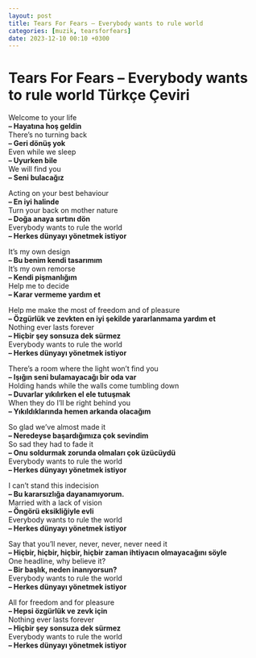 ```yaml
---
layout: post
title: Tears For Fears – Everybody wants to rule world
categories: [muzik, tearsforfears]
date: 2023-12-10 00:10 +0300
---
```


# Tears For Fears – Everybody wants to rule world Türkçe Çeviri

Welcome to your life <br>
**– Hayatına hoş geldin <br>**
There’s no turning back <br>
**– Geri dönüş yok <br>**
Even while we sleep <br>
**– Uyurken bile <br>**
We will find you <br>
**– Seni bulacağız**

Acting on your best behaviour <br>
**– En iyi halinde <br>**
Turn your back on mother nature <br>
**– Doğa anaya sırtını dön <br>**
Everybody wants to rule the world <br>
**– Herkes dünyayı yönetmek istiyor**

It’s my own design <br>
**– Bu benim kendi tasarımım <br>**
It’s my own remorse <br>
**– Kendi pişmanlığım <br>**
Help me to decide <br>
**– Karar vermeme yardım et**

Help me make the most of freedom and of pleasure <br>
**– Özgürlük ve zevkten en iyi şekilde yararlanmama yardım et <br>**
Nothing ever lasts forever <br>
**– Hiçbir şey sonsuza dek sürmez <br>**
Everybody wants to rule the world <br>
**– Herkes dünyayı yönetmek istiyor**

There’s a room where the light won’t find you <br>
**– Işığın seni bulamayacağı bir oda var <br>**
Holding hands while the walls come tumbling down <br>
**– Duvarlar yıkılırken el ele tutuşmak <br>**
When they do I’ll be right behind you <br>
**– Yıkıldıklarında hemen arkanda olacağım**

So glad we’ve almost made it <br>
**– Neredeyse başardığımıza çok sevindim <br>**
So sad they had to fade it <br>
**– Onu soldurmak zorunda olmaları çok üzücüydü <br>**
Everybody wants to rule the world <br>
**– Herkes dünyayı yönetmek istiyor**

I can’t stand this indecision <br>
**– Bu kararsızlığa dayanamıyorum. <br>**
Married with a lack of vision <br>
**– Öngörü eksikliğiyle evli <br>**
Everybody wants to rule the world <br>
**– Herkes dünyayı yönetmek istiyor**

Say that you’ll never, never, never, never need it <br>
**– Hiçbir, hiçbir, hiçbir, hiçbir zaman ihtiyacın olmayacağını söyle	 <br>**
One headline, why believe it? <br>
**– Bir başlık, neden inanıyorsun? <br>**
Everybody wants to rule the world <br>
**– Herkes dünyayı yönetmek istiyor**

All for freedom and for pleasure <br>
**– Hepsi özgürlük ve zevk için <br>**
Nothing ever lasts forever <br>
**– Hiçbir şey sonsuza dek sürmez <br>**
Everybody wants to rule the world <br>
**– Herkes dünyayı yönetmek istiyor**
